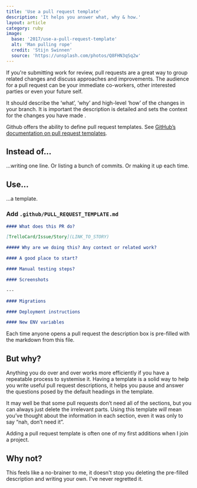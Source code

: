 ```yaml
---
title: 'Use a pull request template'
description: 'It helps you answer what, why & how.'
layout: article
category: ruby
image:
  base: '2017/use-a-pull-request-template'
  alt: 'Man pulling rope'
  credit: 'Stijn Swinnen'
  source: 'https://unsplash.com/photos/Q8FHN3qSq2w'
---
```


If you're submitting work for review, pull requests are a great way to group related changes and discuss approaches and improvements. The audience for a pull request can be your immediate co-workers, other interested parties or even your future self.

It should describe the ‘what’, ‘why’ and high-level ‘how’ of the changes in your branch. It is important the description is detailed and sets the context for the changes you have made .

Github offers the ability to define pull request templates. See [GitHub’s documentation on pull request templates](https://help.github.com/articles/creating-a-pull-request-template-for-your-repository/).

## Instead of…

…writing one line. Or listing a bunch of commits. Or making it up each time.

## Use…

…a template.

### Add `.github/PULL_REQUEST_TEMPLATE.md`

```md
#### What does this PR do?

[TrelloCard/Issue/Story](LINK_TO_STORY)

##### Why are we doing this? Any context or related work?

#### A good place to start?

#### Manual testing steps?

#### Screenshots

---

#### Migrations

#### Deployment instructions

#### New ENV variables
```

Each time anyone opens a pull request the description box is pre-filled with the markdown from this file.


## But why?

Anything you do over and over works more efficiently if you have a repeatable process to systemise it. Having a template is a solid way to help you write useful pull request descriptions, it helps you pause and answer the questions posed by the default headings in the template.

It may well be that some pull requests don’t need all of the sections, but you can always just delete the irrelevant parts. Using this template _will_ mean you’ve thought about the information in each section, even it was only to say “nah, don’t need it”.

Adding a pull request template is often one of my first additions when I join a project.


## Why not?

This feels like a no-brainer to me, it doesn't stop you deleting the pre-filled description and writing your own. I've never regretted it.

